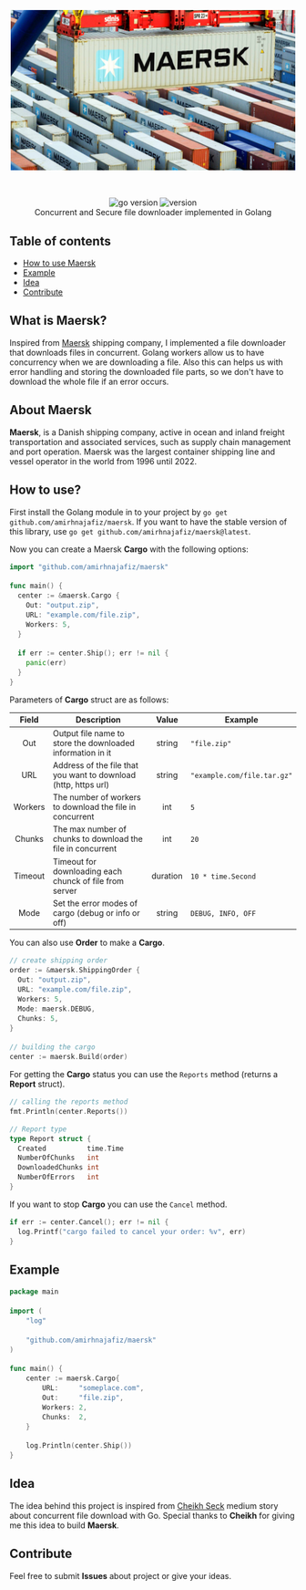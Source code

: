 <p align="center">
  <img src=".github/assets/maersk.jpeg" width="500" alt="logo" /><br />
</p>

<br />

<p align="center">
    <img src="https://img.shields.io/badge/Go-1.19-00ADD8?style=for-the-badge&logo=go" alt="go version" />
    <img src="https://img.shields.io/badge/Version-0.1.1-00ADD8?style=for-the-badge&logo=github" alt="version" /><br />
    Concurrent and Secure file downloader implemented in Golang
</p>

## Table of contents

- [How to use Maersk](#how-to-use)
- [Example](#example)
- [Idea](#idea)
- [Contribute](#contribute)

## What is Maersk?

Inspired from [Maersk](https://www.maersk.com/) shipping company, I implemented a file downloader that downloads files
in concurrent. Golang workers allow us to have concurrency when we are downloading a file. Also this can helps us with
error handling and storing the downloaded file parts, so we don't have to download the whole file if an error occurs.

## About Maersk

**Maersk**, is a Danish shipping company, active in ocean and inland freight transportation and associated services, 
such as supply chain management and port operation. 
Maersk was the largest container shipping line and vessel operator in the world from 1996 until 2022.

## How to use?

First install the Golang module in to your project by ```go get github.com/amirhnajafiz/maersk```. If you want to have the stable version of this
library, use ```go get github.com/amirhnajafiz/maersk@latest```.

Now you can create a Maersk **Cargo** with the following options:

```go
import "github.com/amirhnajafiz/maersk"

func main() {
  center := &maersk.Cargo {
    Out: "output.zip",
    URL: "example.com/file.zip",
    Workers: 5,
  }
  
  if err := center.Ship(); err != nil {
    panic(err)
  }
}
```

Parameters of **Cargo** struct are as follows:
 
|  Field  | Description                                                     |  Value   | Example                         |
|:-------:|-----------------------------------------------------------------|:--------:|---------------------------------|
|   Out   | Output file name to store the downloaded information in it      |  string  | ```"file.zip"```                |
|   URL   | Address of the file that you want to download (http, https url) |  string  | ```"example.com/file.tar.gz"``` |
| Workers | The number of workers to download the file in concurrent        |   int    | ```5```                         |
| Chunks  | The max number of chunks to download the file in concurrent     |   int    | ```20```                        |
| Timeout | Timeout for downloading each chunck of file from server         | duration | ```10 * time.Second```          |
|  Mode   | Set the error modes of cargo (debug or info or off)             |  string  | ```DEBUG, INFO, OFF```          |

You can also use **Order** to make a **Cargo**.

```go
// create shipping order
order := &maersk.ShippingOrder {
  Out: "output.zip",
  URL: "example.com/file.zip",
  Workers: 5,
  Mode: maersk.DEBUG,
  Chunks: 5,
}

// building the cargo
center := maersk.Build(order)
```

For getting the **Cargo** status you can use the ```Reports``` method (returns a **Report** struct).

```go
// calling the reports method
fmt.Println(center.Reports())
```

```go
// Report type
type Report struct {
  Created          time.Time
  NumberOfChunks   int
  DownloadedChunks int
  NumberOfErrors   int
}
```

If you want to stop **Cargo** you can use the ```Cancel``` method.

```go
if err := center.Cancel(); err != nil {
  log.Printf("cargo failed to cancel your order: %v", err)
}
```

## Example

```go
package main

import (
	"log"

	"github.com/amirhnajafiz/maersk"
)

func main() {
	center := maersk.Cargo{
		URL:     "someplace.com",
		Out:     "file.zip",
		Workers: 2,
		Chunks:  2,
	}

	log.Println(center.Ship())
}
```

## Idea

The idea behind this project is inspired from [Cheikh Seck](https://blog.devgenius.io/concurrent-file-download-with-go-495d7b946492) 
medium story about concurrent file download with Go. Special thanks to **Cheikh** for giving me this idea to build **Maersk**.

## Contribute

Feel free to submit **Issues** about project or give your ideas.
